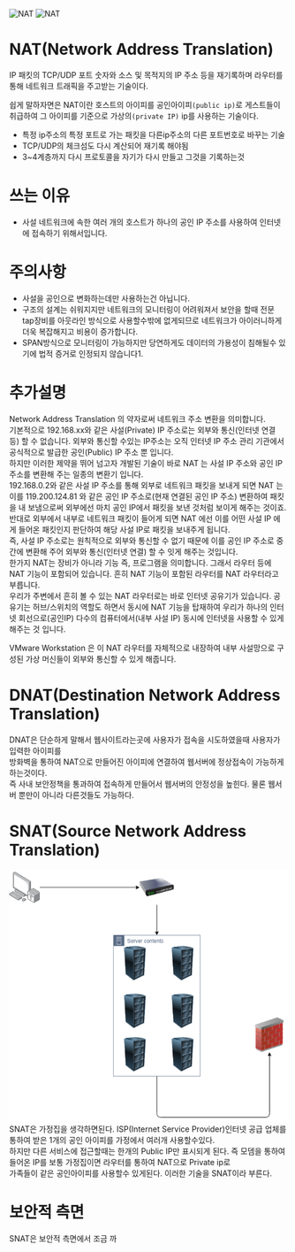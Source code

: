 ![NAT](https://upload.wikimedia.org/wikipedia/commons/thumb/c/c7/NAT_Concept-en.svg/1920px-NAT_Concept-en.svg.png)
![NAT](https://s8185.pcdn.co/wp-content/uploads/2013/11/41.jpg)
# NAT(Network Address Translation)
IP 패킷의 TCP/UDP 포트 숫자와 소스 및 목적지의 IP 주소 등을 재기록하며 라우터를 통해 네트워크 트래픽을 주고받는 기술이다.

쉽게 말하자면은 NAT이란 호스트의 아이피를 공인아이피`(public ip)`로 게스트들이 취급하여 그 아이피를 기준으로 가상의`(private IP)` ip를 사용하는 기술이다.    


* 특정 ip주소의 특정 포트로 가는 패킷을 다른ip주소의 다른 포트번호로 바꾸는 기술
* TCP/UDP의 체크섬도 다시 계산되어 재기록 해야됨
* 3~4계층까지 다시 프로토콜을 자기가 다시 만들고 그것을 기록하는것

# 쓰는 이유
* 사설 네트워크에 속한 여러 개의 호스트가 하나의 공인 IP 주소를 사용하여 인터넷에 접속하기 위해서입니다.

# 주의사항
* 사설을 공인으로 변화하는데만 사용하는건 아닙니다.  
* 구조의 설계는 쉬워지지만 네트워크의 모니터링이 어려워져서 보안을 할때 전문 tap장비를 아웃라인 방식으로 사용할수밖에 없게되므로 네트워크가 아이러니하게 더욱 복잡해지고 비용이 증가합니다.
* SPAN방식으로 모니터링이 가능하지만 당연하게도 데이터의 가용성이 침해될수 있기에 법적 증거로 인정되지 않습니다1.

# 추가설명

Network Address Translation 의 약자로써 네트워크 주소 변환을 의미합니다.  
기본적으로 192.168.xx와 같은 사설(Private) IP 주소로는 외부와 통신(인터넷 연결 등) 할 수 없습니다. 외부와 통신할 수있는 IP주소는 오직 인터넷 IP 주소 관리 기관에서 공식적으로 발급한 공인(Public) IP 주소 뿐 입니다.  
하지만 이러한 제약을 뛰어 넘고자 개발된 기술이 바로 NAT 는 사설 IP 주소와 공인 IP 주소를 변환해 주는 일종의 변환기 입니다.  
192.168.0.2와 같은 사설 IP 주소를 통해 외부로 네트워크 패킷을 보내게 되면 NAT 는 이를 119.200.124.81 와 같은 공인 IP 주소로(현재 연결된 공인 IP 주소) 변환하여 패킷을 내 보냄으로써 외부에선 마치 공인 IP에서 패킷을 보낸 것처럼 보이게 해주는 것이죠.   
반대로 외부에서 내부로 네트워크 패킷이 들어게 되면 NAT 에선 이를 어떤 사설 IP 에게 들어온 패킷인지 판단하여 해당 사설 IP로 패킷을 보내주게 됩니다.  
즉, 사설 IP 주소로는 원칙적으로 외부와 통신할 수 없기 때문에 이를 공인 IP 주소로 중간에 변환해 주어 외부와 통신(인터넷 연결) 할 수 잇게 해주는 것입니다.   
한가지 NAT는 장비가 아니라 기능 즉, 프로그램을 의미합니다. 그래서 라우터 등에 NAT 기능이 포함되어 있습니다. 흔히 NAT 기능이 포함된 라우터를 NAT 라우터라고 부릅니다.  
우리가 주변에서 흔히 볼 수 있는 NAT 라우터로는 바로 인터넷 공유기가 있습니다. 공유기는 허브/스위치의 역할도 하면서 동시에 NAT 기능을 탑재하여 우리가 하나의 인터넷 회선으로(공인IP) 다수의 컴퓨터에서(내부 사설 IP) 동시에 인터넷을 사용할 수 있게 해주는 것 입니다.   


VMware Workstation 은 이 NAT 라우터를 자체적으로 내장하여 내부 사설망으로 구성된 가상 머신들이 외부와 통신할 수 있게 해줍니다.

# DNAT(Destination Network Address Translation)

DNAT은 단순하게 말해서 웹사이트라는곳에 사용자가 접속을 시도하였을때 사용자가 입력한 아이피를  
방화벽을 통하여 NAT으로 만들어진 아이피에 연결하여 웹서버에 정상접속이 가능하게 하는것이다.   
즉 사내 보안정책을 통과하여 접속하게 만들어서 웹서버의 안정성을 높힌다. 물론 웹서버 뿐만이 아니라 다른것들도 가능하다.  


# SNAT(Source Network Address Translation)
![SNAT](./img/SNAT.png)
SNAT은 가정집을 생각하면된다. ISP(Internet Service Provider)인터넷 공급 업체를 통하여 받은 1개의 공인 아이피를 가정에서 여러개 사용할수있다.  
하지만 다른 서비스에 접근할때는 한개의 Public IP만 표시되게 된다. 즉 모뎀을 통하여 들어온 IP를 보통 가정집이면 라우터를 통하여 NAT으로 Private ip로  
가족들이 같은 공인아이피를 사용할수 있게된다. 이러한 기술을 SNAT이라 부른다.

# 보안적 측면

SNAT은 보안적 측면에서 조금 까